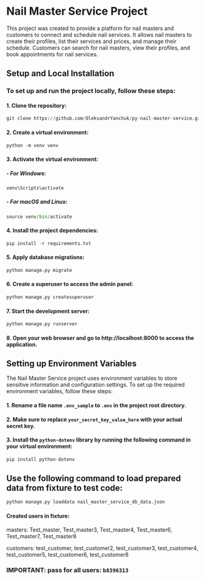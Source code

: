 # Nail Master Service Project

This project was created to provide a platform for nail masters and customers to connect and schedule nail services. It allows nail masters to create their profiles, list their services and prices, and manage their schedule. Customers can search for nail masters, view their profiles, and book appointments for nail services.

## Setup and Local Installation

### To set up and run the project locally, follow these steps:

#### 1.  Clone the repository:

```python
git clone https://github.com/OleksandrYanchuk/py-nail-master-service.git
```
#### 2. Create a virtual environment:
```python
python -m venv venv
```
#### 3. Activate the virtual environment:
   
##### - For Windows:
```python
venv\Scripts\activate
```
##### -	For macOS and Linux:
```python
source venv/bin/activate
```
#### 4. Install the project dependencies:
```python
pip install -r requirements.txt
```
#### 5. Apply database migrations:
```python
python manage.py migrate
```
#### 6. Create a superuser to access the admin panel:
```python
python manage.py createsuperuser
```
#### 7. Start the development server:
```python
python manage.py runserver
```
#### 8. Open your web browser and go to http://localhost:8000 to access the application.

## Setting up Environment Variables

The Nail Master Service project uses environment variables to store sensitive information and configuration settings. To set up the required environment variables, follow these steps:

#### 1. Rename a file name `.env_sample` to `.env` in the project root directory.

#### 2. Make sure to replace `your_secret_key_value_here` with your actual secret key.

#### 3. Install the `python-dotenv` library by running the following command in your virtual environment:
```python
pip install python-dotenv
```
## Use the following command to load prepared data from fixture to test code:
```python
python manage.py loaddata nail_master_service_db_data.json
```
#### Created users in fixture:

masters: Test_master, Test_master3, Test_master4, Test_master6, Test_master7, Test_master8

customers: test_customer, test_customer2, test_customer3, test_customer4, test_customer5, test_customer6, test_customer8

### IMPORTANT: pass for all users: `b8396313`
